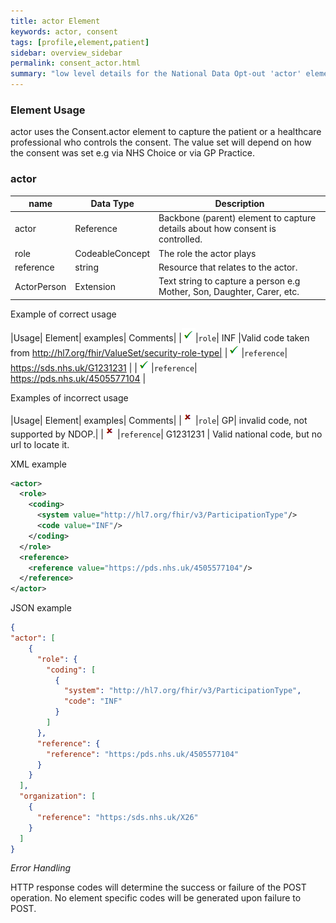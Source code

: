 ```yaml
---
title: actor Element
keywords: actor, consent
tags: [profile,element,patient]
sidebar: overview_sidebar
permalink: consent_actor.html
summary: "low level details for the National Data Opt-out 'actor' element"
---
```


### Element Usage ###

actor uses the Consent.actor element to capture the patient or a healthcare professional who controls the consent. The value set will depend on how the consent was set e.g via NHS Choice or via GP Practice. 

### actor ###

|name|Data Type|Description|
| ------------- | ------------- | ------------- |
|actor| Reference | Backbone (parent) element to capture details about how consent is controlled.|
|role| CodeableConcept | The role the actor plays|
|reference| string | Resource that relates to the actor.|
|ActorPerson| Extension | Text string to capture a person e.g Mother, Son, Daughter, Carer, etc.|

Example of correct usage

|Usage| Element| examples| Comments|
|![Tick](images/tick.png)|`role`| INF |Valid code taken from http://hl7.org/fhir/ValueSet/security-role-type|
|![Tick](images/tick.png)|`reference`| https://sds.nhs.uk/G1231231 |
|![Tick](images/tick.png)|`reference`| https://pds.nhs.uk/4505577104 |

Examples of incorrect usage

|Usage| Element| examples| Comments|
|![Cross](images/cross.png)|`role`| GP| invalid code, not supported by NDOP.|
|![Cross](images/cross.png)|`reference`| G1231231 | Valid national code, but no url to locate it.


XML example

```xml
<actor>
  <role>
    <coding>
      <system value="http://hl7.org/fhir/v3/ParticipationType"/>
      <code value="INF"/> 
    </coding>
  </role>
  <reference>
    <reference value="https://pds.nhs.uk/4505577104"/>
  </reference>
</actor>
```

JSON example

```json
{
"actor": [
    {
      "role": {
        "coding": [
          {
            "system": "http://hl7.org/fhir/v3/ParticipationType",
            "code": "INF"
          }
        ]
      },
      "reference": {
        "reference": "https:/pds.nhs.uk/4505577104"
      }
    }
  ],
  "organization": [
    {
      "reference": "https:/sds.nhs.uk/X26"
    }
  ]
}
```

*Error Handling*

HTTP response codes will determine the success or failure of the POST operation. No element specific codes will be generated upon failure to POST.




